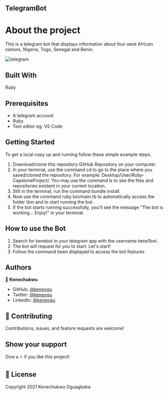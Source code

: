 ## TelegramBot


# About the project

This is a telegram bot that displays information about four west African nations, Nigeria, Togo, Senegal and Benin.

![telegram](https://user-images.githubusercontent.com/53356820/105992549-90320680-60a5-11eb-9063-65ff75c9866d.png)

## Built With

Ruby

## Prerequisites

- A telegram account 
- Ruby
- Text editor eg. VS Code

## Getting Started
To get a local copy up and running follow these simple example steps.​

1. Download/clone this repository GitHub Repository on your computer.
2. In your terminal, use the command cd to go to the place where you saved/cloned the repository. For example:  Desktop/User/Ruby-CapstoneProject/. You may use the command ls to see the files and repositories existent in your current location.
3. Still in the terminal, run the command bundle install.
4. Now use the command ruby bin/main.rb to automatically access the folder \bin and to start running the bot.
5. If the bot starts running successfully, you'll see the message "The bot is working... Enjoy!" in your terminal.

## How to use the Bot

1. Search for kenebot in your telegram app with the username kene1bot.
2. The bot will request for you to start. Let's start!
3. Follow the command been displayed to access the bot features

## Authors

👤 **Kenechukwu**

- GitHub: [@keneogu](https://github.com/keneogu)
- Twitter: [@keneogu](https://twitter.com/keneogu)
- LinkedIn: [@keneogu](https://www.linkedin.com/in/oguagbaka-kenechukwu-8b2289179/)

## 🤝 Contributing

Contributions, issues, and feature requests are welcome!

## Show your support

Give a ⭐️ if you like this project!

## 📝 License
Copyright 2021 Kenechukwu Oguagbaka
